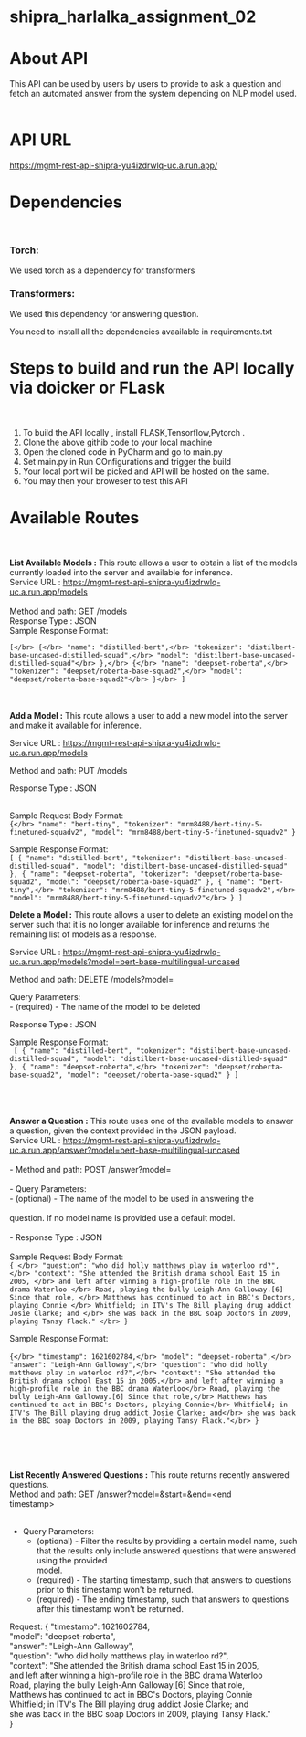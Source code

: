 # shipra_harlalka_assignment_02

# About API </br>

This API can be used by users by users to provide to ask a question and fetch an automated answer from the system depending on NLP model used.</br></br>

# API URL </br>

https://mgmt-rest-api-shipra-yu4izdrwlq-uc.a.run.app/

# Dependencies </br></br>

### Torch: 
We used torch as a dependency for transformers

### Transformers: 
We used this dependency for answering question.

You need to install all the dependencies avaailable in requirements.txt

# Steps to build and run the API locally via doicker or FLask</br></br>

1. To build the API locally , install FLASK,Tensorflow,Pytorch  .</br>
2. Clone the above githib code to your local machine
3. Open the cloned code in PyCharm and go to main.py
4. Set main.py in Run COnfigurations and trigger the build 
5. Your local port will be picked and API will be hosted on the same.
6. You may then your broweser to test this API 
  
# Available Routes</br></br>

<b>List Available Models :</b> This route allows a user to obtain a list of the models currently loaded into the server and available for inference.</br>
Service URL : https://mgmt-rest-api-shipra-yu4izdrwlq-uc.a.run.app/models   
</br>Method and path: GET /models</br>
Response Type : JSON</br>
Sample Response Format:</br>

`[</br>
    {</br>
        "name": "distilled-bert",</br>
         "tokenizer": "distilbert-base-uncased-distilled-squad",</br>
          "model": "distilbert-base-uncased-distilled-squad"</br>
    },</br>
    {</br>
         "name": "deepset-roberta",</br>
         "tokenizer": "deepset/roberta-base-squad2",</br>
         "model": "deepset/roberta-base-squad2"</br>
    }</br>
]`
</br></br></br>


<b>Add a Model :</b> This route allows a user to add a new model into the server and make it available for inference.</br>

Service URL : https://mgmt-rest-api-shipra-yu4izdrwlq-uc.a.run.app/models   </br>

Method and path: PUT /models</br>

Response Type : JSON</br></br>

Sample Request Body Format: </br>
    `{</br>
    "name": "bert-tiny",
    "tokenizer": "mrm8488/bert-tiny-5-finetuned-squadv2",
    "model": "mrm8488/bert-tiny-5-finetuned-squadv2"
    }`
    
Sample Response Format:</br>
    `[
        {
            "name": "distilled-bert",
            "tokenizer": "distilbert-base-uncased-distilled-squad",
            "model": "distilbert-base-uncased-distilled-squad"
        },
        {
            "name": "deepset-roberta",
            "tokenizer": "deepset/roberta-base-squad2",
            "model": "deepset/roberta-base-squad2"
        },
    {
        "name": "bert-tiny",</br>
        "tokenizer": "mrm8488/bert-tiny-5-finetuned-squadv2",</br>
        "model": "mrm8488/bert-tiny-5-finetuned-squadv2"</br>
    }
  ]`
    </br>

<b>Delete a Model :</b> This route allows a user to delete an existing model on the server such that it is no longer
available for inference and returns the remaining list of models as a response. </br>

Service URL : https://mgmt-rest-api-shipra-yu4izdrwlq-uc.a.run.app/models?model=bert-base-multilingual-uncased  </br>

Method and path: DELETE /models?model=<model name></br>

Query Parameters:</br> - <model name> (required) - The name of the model to be deleted</br>

Response Type : JSON</br>

Sample Response Format:</br>
   ` [
        {
            "name": "distilled-bert",
             "tokenizer": "distilbert-base-uncased-distilled-squad",
              "model": "distilbert-base-uncased-distilled-squad"
        },
        {
             "name": "deepset-roberta",</br>
             "tokenizer": "deepset/roberta-base-squad2",
             "model": "deepset/roberta-base-squad2"
        }
    ]`</br>
</br></br></br>

<b>Answer a Question :</b> This route uses one of the available models to answer a question, given the context provided in
the JSON payload.</br>
Service URL : https://mgmt-rest-api-shipra-yu4izdrwlq-uc.a.run.app/answer?model=bert-base-multilingual-uncased  </br>
</br>
    - Method and path: POST /answer?model=<model name></br>
</br>
    - Query Parameters:  
        - <model name> (optional) - The name of the model to be used in answering the</br>
</br>
question. If no model name is provided use a default model. </br>
</br>
    - Response Type : JSON</br>
</br>
Sample Request Body Format: </br>
    `{ </br>
            "question": "who did holly matthews play in waterloo rd?", </br>
            "context": "She attended the British drama school East 15 in 2005, </br>
            and left after winning a high-profile role in the BBC drama Waterloo </br>
            Road, playing the bully Leigh-Ann Galloway.[6] Since that role, </br>
            Matthews has continued to act in BBC's Doctors, playing Connie </br>
            Whitfield; in ITV's The Bill playing drug addict Josie Clarke; and </br>
            she was back in the BBC soap Doctors in 2009, playing Tansy Flack." </br>
    }` </br>

Sample Response Format:</br>
</br>
    `{</br>
            "timestamp": 1621602784,</br>
            "model": "deepset-roberta",</br>
            "answer": "Leigh-Ann Galloway",</br>
            "question": "who did holly matthews play in waterloo rd?",</br>
            "context": "She attended the British drama school East 15 in 2005,</br>
            and left after winning a high-profile role in the BBC drama Waterloo</br>
            Road, playing the bully Leigh-Ann Galloway.[6] Since that role,</br>
            Matthews has continued to act in BBC's Doctors, playing Connie</br>
            Whitfield; in ITV's The Bill playing drug addict Josie Clarke; and</br>
            she was back in the BBC soap Doctors in 2009, playing Tansy Flack."</br>
    }`

</br></br></br>

<b>List Recently Answered Questions :</b> This route returns recently answered questions.</br>
Method and path: GET /answer?model=<model name>&start=<start timestamp>&end=<end</br>
timestamp></br>
    </br>
   - Query Parameters:</br>
        - <model name> (optional) - Filter the results by providing a certain model name, such</br>
        that the results only include answered questions that were answered using the provided</br>
        model.</br>
       - <start timestamp> (required) - The starting timestamp, such that answers to questions</br>
          prior to this timestamp won't be returned.</br>
       - <end timestamp> (required) - The ending timestamp, such that answers to questions</br>
         after this timestamp won't be returned.</br>
     
Request:
          {
             "timestamp": 1621602784,</br>
             "model": "deepset-roberta",</br>
             "answer": "Leigh-Ann Galloway",</br>
             "question": "who did holly matthews play in waterloo rd?",</br>
             "context": "She attended the British drama school East 15 in 2005,</br>
                    and left after winning a high-profile role in the BBC drama Waterloo</br>
                    Road, playing the bully Leigh-Ann Galloway.[6] Since that role,</br>
                    Matthews has continued to act in BBC's Doctors, playing Connie</br>
                    Whitfield; in ITV's The Bill playing drug addict Josie Clarke; and</br>
                    she was back in the BBC soap Doctors in 2009, playing Tansy Flack."</br>
    }

</br></br></br>
